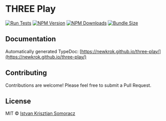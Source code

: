 # THREE Play

[![Run Tests](https://github.com/NewKrok/three-play/actions/workflows/test.yml/badge.svg)](https://github.com/NewKrok/three-play/actions/workflows/test.yml)
[![NPM Version](https://img.shields.io/npm/v/@newkrok/three-play)](https://www.npmjs.com/package/@newkrok/three-play)
[![NPM Downloads](https://img.shields.io/npm/dm/@newkrok/three-play)](https://www.npmjs.com/package/@newkrok/three-play)
[![Bundle Size](https://img.shields.io/bundlephobia/minzip/@newkrok/three-play)](https://bundlephobia.com/package/@newkrok/three-play)

## Documentation

Automatically generated TypeDoc: [https://newkrok.github.io/three-play/](https://newkrok.github.io/three-play/)

## Contributing

Contributions are welcome! Please feel free to submit a Pull Request.

## License

MIT © [Istvan Krisztian Somoracz](https://github.com/NewKrok)
